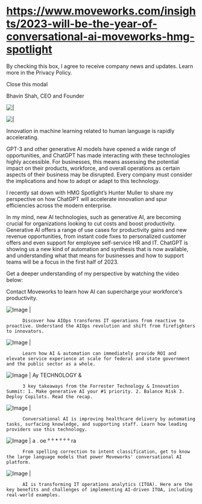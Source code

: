# https://www.moveworks.com/insights/2023-will-be-the-year-of-conversational-ai-moveworks-hmg-spotlight

By checking this box, I agree to receive company news and updates. Learn more in the Privacy Policy.







  Close this modal
  



Bhavin Shah, CEO and Founder


![ | ](https://www.moveworks.com/hubfs/MW_HMG.png)

![ | ](https://www.moveworks.com/hubfs/MW_HMG.png)

Innovation in machine learning related to human language is rapidly accelerating. 

GPT-3 and other generative AI models have opened a wide range of opportunities, and ChatGPT has made interacting with these technologies highly accessible. For businesses, this means assessing the potential impact on their products, workforce, and overall operations as certain aspects of their business may be disrupted. Every company must consider the implications and how to adopt or adapt to this technology.

I recently sat down with HMG Spotlight’s Hunter Muller to share my perspective on how ChatGPT will accelerate innovation and spur efficiencies across the modern enterprise. 

In my mind, new AI technologies, such as generative AI, are becoming crucial for organizations looking to cut costs and boost productivity. Generative AI offers a range of use cases for productivity gains and new revenue opportunities, from instant code fixes to personalized customer offers and even support for employee self-service HR and IT. ChatGPT is showing us a new kind of automation and synthesis that is now available, and understanding what that means for businesses and how to support teams will be a focus in the first half of 2023.

Get a deeper understanding of my perspective by watching the video below:

Contact  Moveworks to learn how AI can supercharge your workforce's productivity.

![Image | ](https://www.moveworks.com/hs-fs/hubfs/AIOps-featured-image.png)


          Discover how AIOps transforms IT operations from reactive to proactive. Understand the AIOps revolution and shift from firefighters to innovators.
        

![Image | ](https://www.moveworks.com/hs-fs/hubfs/Public-Sector-Convo-AI.png)


          Learn how AI & automation can immediately provide ROI and elevate service experience at scale for federal and state government and the public sector as a whole.
        

![Image | Ay TECHNOLOGY &](https://www.moveworks.com/hs-fs/hubfs/Forrester%20T%26I%20%281%29.png)


          3 key takeaways from the Forrester Technology & Innovation Summit: 1. Make generative AI your #1 priority. 2. Balance Risk 3. Deploy Copilots. Read the recap.
        

![Image | ](https://www.moveworks.com/hs-fs/hubfs/healthcare-test.png)


          Conversational AI is improving healthcare delivery by automating tasks, surfacing knowledge, and supporting staff. Learn how leading providers use this technology.
        

![Image | a . oe ° ° * ° ° ° ra](https://www.moveworks.com/hs-fs/hubfs/Moveworks_LLM_Feature.png)


          From spelling correction to intent classification, get to know the large language models that power Moveworks' conversational AI platform.
        

![Image | ](https://www.moveworks.com/hs-fs/hubfs/ITOA_feature.png)


          AI is transforming IT operations analytics (ITOA). Here are the key benefits and challenges of implementing AI-driven ITOA, including real-world examples.
        

